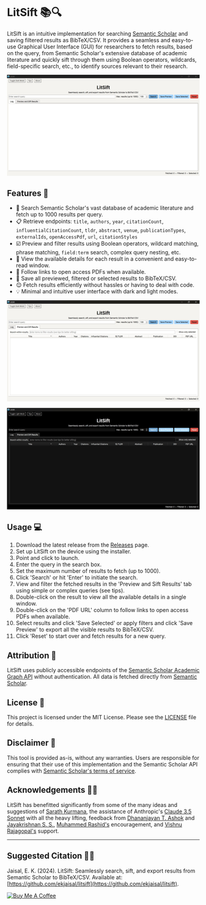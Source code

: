 # LitSift 📚🔍

LitSift is an intuitive implementation for searching [Semantic Scholar](https://www.semanticscholar.org) and saving filtered results as BibTeX/CSV. It provides a seamless and easy-to-use Graphical User Interface (GUI) for researchers to fetch results, based on the query, from Semantic Scholar's extensive database of academic literature and quickly sift through them using Boolean operators, wildcards, field-specific search, etc., to identify sources relevant to their research.

![LitSift Main Interface](assets/screenshots/main_interface.jpg)

## Features 🌟

  -  🔎 Search Semantic Scholar's vast database of academic literature and fetch up to 1000 results per query.
  -  📋 Retrieve endpoints: `title`, `authors`, `year`, `citationCount`, `influentialCitationCount`, `tldr`, `abstract`, `venue`, `publicationTypes`, `externalIds`, `openAccessPdf`, `url`, `citationStyles`
  -  ☑️ Preview and filter results using Boolean operators, wildcard matching, phrase matching, `field:term` search, complex query nesting, etc.
  -  👀 View the available details for each result in a convenient and easy-to-read window.
  -  📄 Follow links to open access PDFs when available.
  -  💾 Save all previewed, filtered or selected results to BibTeX/CSV.
  -  😌 Fetch results efficiently without hassles or having to deal with code.
  -  💡 Minimal and intuitive user interface with dark and light modes.

![LitSift Main Interface](assets/screenshots/preview_light.jpg)

![LitSift Main Interface](assets/screenshots/preview_dark.jpg)

## Usage 💻

1.  Download the latest release from the [Releases](https://github.com/ekjaisal/LitSift/releases) page.
2.  Set up LitSift on the device using the installer.
3.  Point and click to launch.
4.  Enter the query in the search box.
5.  Set the maximum number of results to fetch (up to 1000).
6.  Click 'Search' or hit 'Enter' to initiate the search.
7.  View and filter the fetched results in the 'Preview and Sift Results' tab using simple or complex queries (see tips).
8.  Double-click on the result to view all the available details in a single window.
9.  Double-click on the 'PDF URL' column to follow links to open access PDFs when available.
10.  Select results and click 'Save Selected' or apply filters and click 'Save Preview' to export all the visible results to BibTeX/CSV.
11.  Click 'Reset' to start over and fetch results for a new query.

## Attribution 🙂

LitSift uses publicly accessible endpoints of the [Semantic Scholar Academic Graph API](https://www.semanticscholar.org/product/api) without authentication. All data is fetched directly from [Semantic Scholar](https://www.semanticscholar.org).

## License 📄

This project is licensed under the MIT License. Please see the [LICENSE](LICENSE) file for details.

## Disclaimer 📣

This tool is provided as-is, without any warranties. Users are responsible for ensuring that their use of this implementation and the Semantic Scholar API complies with [Semantic Scholar's terms of service](https://www.semanticscholar.org/product/api).

## Acknowledgements 🤝🏾

LitSift has benefitted significantly from some of the many ideas and suggestions of [Sarath Kurmana](https://github.com/sarathkurmana), the assistance of Anthropic's [Claude 3.5 Sonnet](https://www.anthropic.com/news/claude-3-5-sonnet) with all the heavy lifting, feedback from [Dhananjayan T. Ashok](https://in.linkedin.com/in/dhananjayan-ashok-geology) and [Jayakrishnan S. S.](https://www.linkedin.com/in/jayakrishnan-s-s-342416181), [Muhammed Rashid's](https://github.com/muhammedrashidx) encouragement, and [Vishnu Rajagopal's](https://vishnurajagopal.in) support.

---

## Suggested Citation ✍🏽

Jaisal, E. K. (2024). LitSift: Seamlessly search, sift, and export results from Semantic Scholar to BibTeX/CSV. Available at: [https://github.com/ekjaisal/litsift](https://github.com/ekjaisal/litsift).

<a href="https://www.buymeacoffee.com/ekjaisal" target="_blank"><img src="https://cdn.buymeacoffee.com/buttons/v2/default-yellow.png" alt="Buy Me A Coffee" style="height: 40px !important;width: 160px !important;" ></a>
